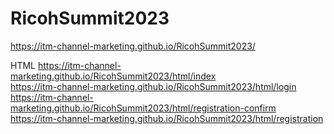 # RicohSummit2023
https://itm-channel-marketing.github.io/RicohSummit2023/

HTML
https://itm-channel-marketing.github.io/RicohSummit2023/html/index<br />
https://itm-channel-marketing.github.io/RicohSummit2023/html/login<br />
https://itm-channel-marketing.github.io/RicohSummit2023/html/registration-confirm<br />
https://itm-channel-marketing.github.io/RicohSummit2023/html/registration
